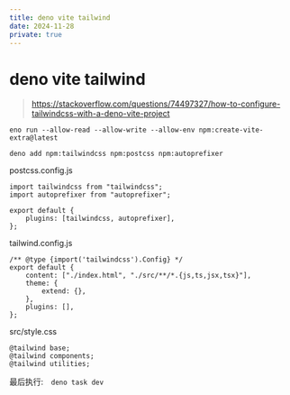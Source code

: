 ```yaml
---
title: deno vite tailwind
date: 2024-11-28
private: true
---
```

# deno vite tailwind
> https://stackoverflow.com/questions/74497327/how-to-configure-tailwindcss-with-a-deno-vite-project

    eno run --allow-read --allow-write --allow-env npm:create-vite-extra@latest

    deno add npm:tailwindcss npm:postcss npm:autoprefixer

postcss.config.js

    import tailwindcss from "tailwindcss";
    import autoprefixer from "autoprefixer";

    export default {
        plugins: [tailwindcss, autoprefixer],
    };

tailwind.config.js

    /** @type {import('tailwindcss').Config} */
    export default {
        content: ["./index.html", "./src/**/*.{js,ts,jsx,tsx}"],
        theme: {
            extend: {},
        },
        plugins: [],
    };

src/style.css

    @tailwind base;
    @tailwind components;
    @tailwind utilities;


最后执行:　`deno task dev`
